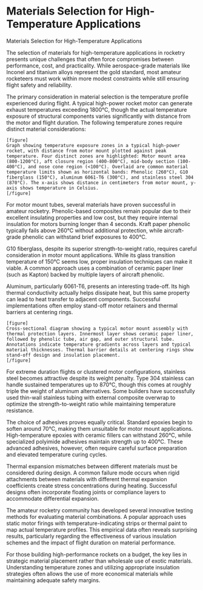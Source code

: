 # Materials Selection for High-Temperature Applications

Materials Selection for High-Temperature Applications

The selection of materials for high-temperature applications in rocketry presents unique challenges that often force compromises between performance, cost, and practicality. While aerospace-grade materials like Inconel and titanium alloys represent the gold standard, most amateur rocketeers must work within more modest constraints while still ensuring flight safety and reliability.

The primary consideration in material selection is the temperature profile experienced during flight. A typical high-power rocket motor can generate exhaust temperatures exceeding 1800°C, though the actual temperature exposure of structural components varies significantly with distance from the motor and flight duration. The following temperature zones require distinct material considerations:

```
[figure]
Graph showing temperature exposure zones in a typical high-power rocket, with distance from motor mount plotted against peak temperature. Four distinct zones are highlighted: Motor mount area (800-1200°C), aft closure region (400-800°C), mid-body section (100-400°C), and nose cone region (<100°C). Overlaid are common material temperature limits shown as horizontal bands: Phenolic (260°C), G10 fiberglass (150°C), aluminum 6061-T6 (300°C), and stainless steel 304 (870°C). The x-axis shows distance in centimeters from motor mount, y-axis shows temperature in Celsius.
[/figure]
```

For motor mount tubes, several materials have proven successful in amateur rocketry. Phenolic-based composites remain popular due to their excellent insulating properties and low cost, but they require internal insulation for motors burning longer than 4 seconds. Kraft paper phenolic typically fails above 260°C without additional protection, while aircraft-grade phenolic can withstand brief exposures to 400°C.

G10 fiberglass, despite its superior strength-to-weight ratio, requires careful consideration in motor mount applications. While its glass transition temperature of 150°C seems low, proper insulation techniques can make it viable. A common approach uses a combination of ceramic paper liner (such as Kapton) backed by multiple layers of aircraft phenolic.

Aluminum, particularly 6061-T6, presents an interesting trade-off. Its high thermal conductivity actually helps dissipate heat, but this same property can lead to heat transfer to adjacent components. Successful implementations often employ stand-off motor retainers and thermal barriers at centering rings.

```
[figure]
Cross-sectional diagram showing a typical motor mount assembly with thermal protection layers. Innermost layer shows ceramic paper liner, followed by phenolic tube, air gap, and outer structural tube. Annotations indicate temperature gradients across layers and typical material thicknesses. Thermal barrier details at centering rings show stand-off design and insulation placement.
[/figure]
```

For extreme duration flights or clustered motor configurations, stainless steel becomes attractive despite its weight penalty. Type 304 stainless can handle sustained temperatures up to 870°C, though this comes at roughly triple the weight of aluminum alternatives. Some builders have successfully used thin-wall stainless tubing with external composite overwrap to optimize the strength-to-weight ratio while maintaining temperature resistance.

The choice of adhesives proves equally critical. Standard epoxies begin to soften around 70°C, making them unsuitable for motor mount applications. High-temperature epoxies with ceramic fillers can withstand 260°C, while specialized polyimide adhesives maintain strength up to 400°C. These advanced adhesives, however, often require careful surface preparation and elevated temperature curing cycles.

Thermal expansion mismatches between different materials must be considered during design. A common failure mode occurs when rigid attachments between materials with different thermal expansion coefficients create stress concentrations during heating. Successful designs often incorporate floating joints or compliance layers to accommodate differential expansion.

The amateur rocketry community has developed several innovative testing methods for evaluating material combinations. A popular approach uses static motor firings with temperature-indicating strips or thermal paint to map actual temperature profiles. This empirical data often reveals surprising results, particularly regarding the effectiveness of various insulation schemes and the impact of flight duration on material performance.

For those building high-performance rockets on a budget, the key lies in strategic material placement rather than wholesale use of exotic materials. Understanding temperature zones and utilizing appropriate insulation strategies often allows the use of more economical materials while maintaining adequate safety margins.